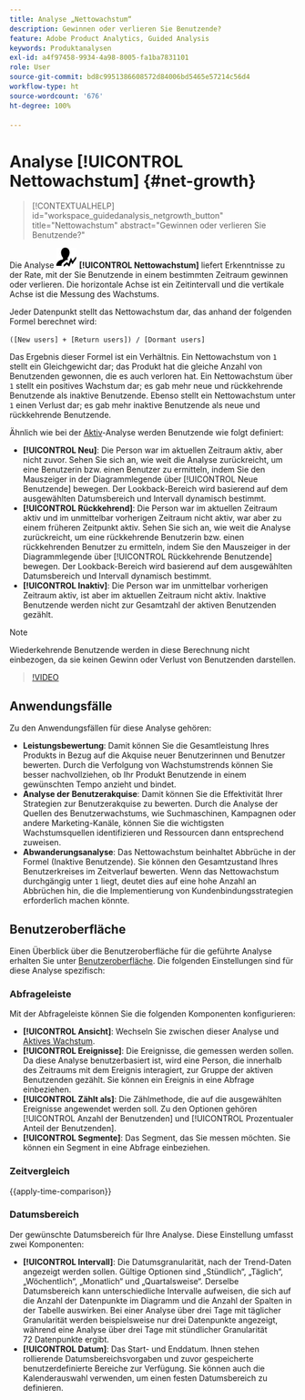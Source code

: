 ```yaml
---
title: Analyse „Nettowachstum“
description: Gewinnen oder verlieren Sie Benutzende?
feature: Adobe Product Analytics, Guided Analysis
keywords: Produktanalysen
exl-id: a4f97458-9934-4a98-8005-fa1ba7831101
role: User
source-git-commit: bd8c9951386608572d84006bd5465e57214c56d4
workflow-type: ht
source-wordcount: '676'
ht-degree: 100%

---
```


# Analyse [!UICONTROL Nettowachstum] {#net-growth}

<!-- markdownlint-disable MD034 -->

>[!CONTEXTUALHELP]
>id="workspace_guidedanalysis_netgrowth_button"
>title="Nettowachstum"
>abstract="Gewinnen oder verlieren Sie Benutzende?"

<!-- markdownlint-enable MD034 -->

Die Analyse ![NetGrowth](/help/assets/icons/NetGrowth.svg) **[!UICONTROL Nettowachstum]** liefert Erkenntnisse zu der Rate, mit der Sie Benutzende in einem bestimmten Zeitraum gewinnen oder verlieren. Die horizontale Achse ist ein Zeitintervall und die vertikale Achse ist die Messung des Wachstums.

Jeder Datenpunkt stellt das Nettowachstum dar, das anhand der folgenden Formel berechnet wird:

`([New users] + [Return users]) / [Dormant users]`

Das Ergebnis dieser Formel ist ein Verhältnis. Ein Nettowachstum von `1` stellt ein Gleichgewicht dar; das Produkt hat die gleiche Anzahl von Benutzenden gewonnen, die es auch verloren hat. Ein Nettowachstum über `1` stellt ein positives Wachstum dar; es gab mehr neue und rückkehrende Benutzende als inaktive Benutzende. Ebenso stellt ein Nettowachstum unter `1` einen Verlust dar; es gab mehr inaktive Benutzende als neue und rückkehrende Benutzende.

Ähnlich wie bei der [Aktiv](active-growth.md)-Analyse werden Benutzende wie folgt definiert:

* **[!UICONTROL Neu]**: Die Person war im aktuellen Zeitraum aktiv, aber nicht zuvor. Sehen Sie sich an, wie weit die Analyse zurückreicht, um eine Benutzerin bzw. einen Benutzer zu ermitteln, indem Sie den Mauszeiger in der Diagrammlegende über [!UICONTROL Neue Benutzende] bewegen. Der Lookback-Bereich wird basierend auf dem ausgewählten Datumsbereich und Intervall dynamisch bestimmt.
* **[!UICONTROL Rückkehrend]**: Die Person war im aktuellen Zeitraum aktiv und im unmittelbar vorherigen Zeitraum nicht aktiv, war aber zu einem früheren Zeitpunkt aktiv. Sehen Sie sich an, wie weit die Analyse zurückreicht, um eine rückkehrende Benutzerin bzw. einen rückkehrenden Benutzer zu ermitteln, indem Sie den Mauszeiger in der Diagrammlegende über [!UICONTROL Rückkehrende Benutzende] bewegen. Der Lookback-Bereich wird basierend auf dem ausgewählten Datumsbereich und Intervall dynamisch bestimmt.
* **[!UICONTROL Inaktiv]**: Die Person war im unmittelbar vorherigen Zeitraum aktiv, ist aber im aktuellen Zeitraum nicht aktiv. Inaktive Benutzende werden nicht zur Gesamtzahl der aktiven Benutzenden gezählt.

>[!NOTE]
>
>Wiederkehrende Benutzende werden in diese Berechnung nicht einbezogen, da sie keinen Gewinn oder Verlust von Benutzenden darstellen.

>[!VIDEO](https://video.tv.adobe.com/v/3423461/?quality=12&learn=on&captions=ger)


## Anwendungsfälle

Zu den Anwendungsfällen für diese Analyse gehören:

* **Leistungsbewertung**: Damit können Sie die Gesamtleistung Ihres Produkts in Bezug auf die Akquise neuer Benutzerinnen und Benutzer bewerten. Durch die Verfolgung von Wachstumstrends können Sie besser nachvollziehen, ob Ihr Produkt Benutzende in einem gewünschten Tempo anzieht und bindet.
* **Analyse der Benutzerakquise**: Damit können Sie die Effektivität Ihrer Strategien zur Benutzerakquise zu bewerten. Durch die Analyse der Quellen des Benutzerwachstums, wie Suchmaschinen, Kampagnen oder andere Marketing-Kanäle, können Sie die wichtigsten Wachstumsquellen identifizieren und Ressourcen dann entsprechend zuweisen.
* **Abwanderungsanalyse**: Das Nettowachstum beinhaltet Abbrüche in der Formel (Inaktive Benutzende). Sie können den Gesamtzustand Ihres Benutzerkreises im Zeitverlauf bewerten. Wenn das Nettowachstum durchgängig unter `1` liegt, deutet dies auf eine hohe Anzahl an Abbrüchen hin, die die Implementierung von Kundenbindungsstrategien erforderlich machen könnte.

## Benutzeroberfläche

Einen Überblick über die Benutzeroberfläche für die geführte Analyse erhalten Sie unter [Benutzeroberfläche](../overview.md#interface). Die folgenden Einstellungen sind für diese Analyse spezifisch:

### Abfrageleiste

Mit der Abfrageleiste können Sie die folgenden Komponenten konfigurieren:

* **[!UICONTROL Ansicht]**: Wechseln Sie zwischen dieser Analyse und [Aktives Wachstum](active-growth.md).
* **[!UICONTROL Ereignisse]**: Die Ereignisse, die gemessen werden sollen. Da diese Analyse benutzerbasiert ist, wird eine Person, die innerhalb des Zeitraums mit dem Ereignis interagiert, zur Gruppe der aktiven Benutzenden gezählt. Sie können ein Ereignis in eine Abfrage einbeziehen.
* **[!UICONTROL Zählt als]**: Die Zählmethode, die auf die ausgewählten Ereignisse angewendet werden soll. Zu den Optionen gehören [!UICONTROL Anzahl der Benutzenden] und [!UICONTROL Prozentualer Anteil der Benutzenden].
* **[!UICONTROL Segmente]**: Das Segment, das Sie messen möchten. Sie können ein Segment in eine Abfrage einbeziehen.

### Zeitvergleich

{{apply-time-comparison}}

### Datumsbereich

Der gewünschte Datumsbereich für Ihre Analyse. Diese Einstellung umfasst zwei Komponenten:

* **[!UICONTROL Intervall]**: Die Datumsgranularität, nach der Trend-Daten angezeigt werden sollen. Gültige Optionen sind „Stündlich“, „Täglich“, „Wöchentlich“, „Monatlich“ und „Quartalsweise“. Derselbe Datumsbereich kann unterschiedliche Intervalle aufweisen, die sich auf die Anzahl der Datenpunkte im Diagramm und die Anzahl der Spalten in der Tabelle auswirken. Bei einer Analyse über drei Tage mit täglicher Granularität werden beispielsweise nur drei Datenpunkte angezeigt, während eine Analyse über drei Tage mit stündlicher Granularität 72 Datenpunkte ergibt.
* **[!UICONTROL Datum]**: Das Start- und Enddatum. Ihnen stehen rollierende Datumsbereichsvorgaben und zuvor gespeicherte benutzerdefinierte Bereiche zur Verfügung. Sie können auch die Kalenderauswahl verwenden, um einen festen Datumsbereich zu definieren.

<!-- 
## Example

See below for an example of the analysis.

![Net growth compare](../assets/net-growth-compare.png)

-->
